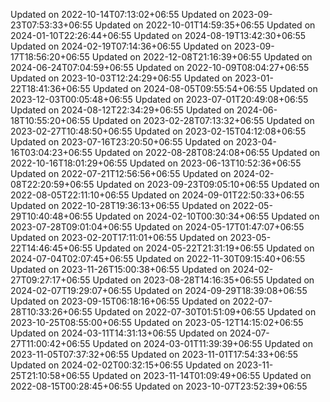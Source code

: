 
Updated on 2022-10-14T07:13:02+06:55
Updated on 2023-09-23T07:53:33+06:55
Updated on 2022-10-01T14:59:35+06:55
Updated on 2024-01-10T22:26:44+06:55
Updated on 2024-08-19T13:42:30+06:55
Updated on 2024-02-19T07:14:36+06:55
Updated on 2023-09-17T18:56:20+06:55
Updated on 2022-12-08T21:16:39+06:55
Updated on 2024-06-24T07:04:59+06:55
Updated on 2022-10-09T08:04:27+06:55
Updated on 2023-10-03T12:24:29+06:55
Updated on 2023-01-22T18:41:36+06:55
Updated on 2024-08-05T09:55:54+06:55
Updated on 2023-12-03T00:05:48+06:55
Updated on 2023-07-01T20:49:08+06:55
Updated on 2024-08-12T22:34:29+06:55
Updated on 2024-06-18T10:55:20+06:55
Updated on 2023-02-28T07:13:32+06:55
Updated on 2023-02-27T10:48:50+06:55
Updated on 2023-02-15T04:12:08+06:55
Updated on 2023-07-16T23:20:50+06:55
Updated on 2023-04-16T03:04:23+06:55
Updated on 2022-08-28T08:24:08+06:55
Updated on 2022-10-16T18:01:29+06:55
Updated on 2023-06-13T10:52:36+06:55
Updated on 2022-07-21T12:56:56+06:55
Updated on 2024-02-08T22:20:59+06:55
Updated on 2023-09-23T09:05:10+06:55
Updated on 2022-08-05T22:11:10+06:55
Updated on 2024-09-01T22:50:33+06:55
Updated on 2022-10-28T19:36:13+06:55
Updated on 2022-05-29T10:40:48+06:55
Updated on 2024-02-10T00:30:34+06:55
Updated on 2023-07-28T09:01:04+06:55
Updated on 2024-05-17T01:47:07+06:55
Updated on 2023-02-20T17:11:01+06:55
Updated on 2023-05-22T14:46:45+06:55
Updated on 2024-05-22T21:31:19+06:55
Updated on 2024-07-04T02:07:45+06:55
Updated on 2022-11-30T09:15:40+06:55
Updated on 2023-11-26T15:00:38+06:55
Updated on 2024-02-27T09:27:17+06:55
Updated on 2023-08-28T14:16:35+06:55
Updated on 2024-02-07T19:29:07+06:55
Updated on 2024-09-29T18:39:08+06:55
Updated on 2023-09-15T06:18:16+06:55
Updated on 2022-07-28T10:33:26+06:55
Updated on 2022-07-30T01:51:09+06:55
Updated on 2023-10-25T08:55:00+06:55
Updated on 2023-05-12T14:15:02+06:55
Updated on 2024-03-11T14:31:13+06:55
Updated on 2024-07-27T11:00:42+06:55
Updated on 2024-03-01T11:39:39+06:55
Updated on 2023-11-05T07:37:32+06:55
Updated on 2023-11-01T17:54:33+06:55
Updated on 2024-02-02T00:32:15+06:55
Updated on 2023-11-25T21:10:58+06:55
Updated on 2023-11-14T01:09:49+06:55
Updated on 2022-08-15T00:28:45+06:55
Updated on 2023-10-07T23:52:39+06:55